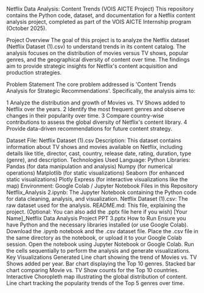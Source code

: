 Netflix Data Analysis: Content Trends (VOIS AICTE Project)
This repository contains the Python code, dataset, and documentation for a Netflix content analysis project, completed as part of the VOIS AICTE Internship program (October 2025).

Project Overview
The goal of this project is to analyze the Netflix dataset (Netflix Dataset (1).csv) to understand trends in its content catalog. The analysis focuses on the distribution of movies versus TV shows, popular genres, and the geographical diversity of content over time. The findings aim to provide strategic insights for Netflix's content acquisition and production strategies.

Problem Statement
The core problem addressed is 'Content Trends Analysis for Strategic Recommendations'. Specifically, the analysis aims to:

1 Analyze the distribution and growth of Movies vs. TV Shows added to Netflix over the years. 2 Identify the most frequent genres and observe changes in their popularity over time. 3 Compare country-wise contributions to assess the global diversity of Netflix's content library. 4 Provide data-driven recommendations for future content strategy.

Dataset
File: Netflix Dataset (1).csv
Description: This dataset contains information about TV shows and movies available on Netflix, including details like title, director, cast, country, release date, rating, duration, type (genre), and description.
Technologies Used
Language: Python
Libraries:
Pandas (for data manipulation and analysis)
Numpy (for numerical operations)
Matplotlib (for static visualizations)
Seaborn (for enhanced static visualizations)
Plotly Express (for interactive visualizations like the map)
Environment: Google Colab / Jupyter Notebook
Files in this Repository
Netflix_Analysis 2.ipynb: The Jupyter Notebook containing the Python code for data cleaning, analysis, and visualization.
Netflix Dataset (1).csv: The raw dataset used for the analysis.
README.md: This file, explaining the project.
(Optional: You can also add the .pptx file here if you wish) [Your Name]_Netflix Data Analysis Project PPT 3.pptx
How to Run
Ensure you have Python and the necessary libraries installed (or use Google Colab).
Download the .ipynb notebook and the .csv dataset file.
Place the .csv file in the same directory as the notebook, or upload it to your Google Colab session.
Open the notebook using Jupyter Notebook or Google Colab.
Run the cells sequentially to perform the analysis and generate visualizations.
Key Visualizations Generated
Line chart showing the trend of Movies vs. TV Shows added per year.
Bar chart displaying the Top 10 genres.
Stacked bar chart comparing Movie vs. TV Show counts for the Top 10 countries.
Interactive Choropleth map illustrating the global distribution of content.
Line chart tracking the popularity trends of the Top 5 genres over time.
